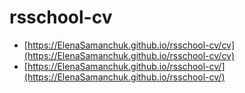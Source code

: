 # rsschool-cv

- [https://ElenaSamanchuk.github.io/rsschool-cv/cv](https://ElenaSamanchuk.github.io/rsschool-cv/cv)
- [https://ElenaSamanchuk.github.io/rsschool-cv/](https://ElenaSamanchuk.github.io/rsschool-cv/)
